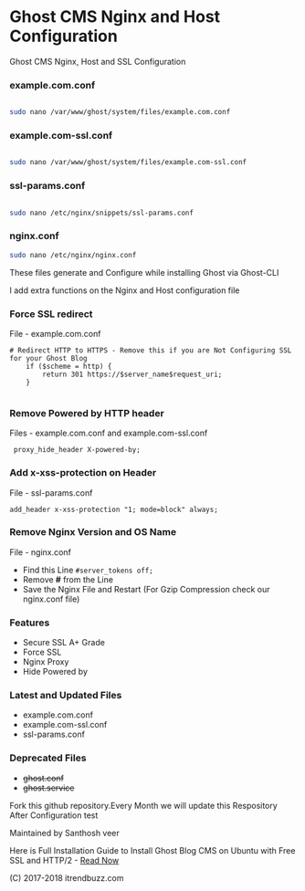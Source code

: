 # Ghost CMS Nginx and Host Configuration

Ghost CMS Nginx, Host and SSL Configuration

### example.com.conf

```sh

sudo nano /var/www/ghost/system/files/example.com.conf

```

### example.com-ssl.conf

```sh

sudo nano /var/www/ghost/system/files/example.com-ssl.conf

```

### ssl-params.conf

```sh

sudo nano /etc/nginx/snippets/ssl-params.conf

```

### nginx.conf

```sh
sudo nano /etc/nginx/nginx.conf
```

<p>These files generate and Configure while installing Ghost via Ghost-CLI</p>
<p>I add extra functions on the Nginx and Host configuration file</p>

### Force SSL redirect

File  - example.com.conf

```
# Redirect HTTP to HTTPS - Remove this if you are Not Configuring SSL for your Ghost Blog
    if ($scheme = http) {
        return 301 https://$server_name$request_uri;
    }
    
 ```

### Remove Powered by HTTP header

Files - example.com.conf and  example.com-ssl.conf

```
 proxy_hide_header X-powered-by;
 ```

### Add x-xss-protection on Header
 
File - ssl-params.conf

```
add_header x-xss-protection "1; mode=block" always;
```

### Remove Nginx Version and OS Name

File - nginx.conf

- Find this Line `#server_tokens off;`
- Remove **#** from the Line
- Save the Nginx File and Restart (For Gzip Compression check our nginx.conf file)

### Features


- Secure SSL A+ Grade
- Force SSL
- Nginx Proxy
- Hide Powered by

### Latest and Updated Files

- example.com.conf
- example.com-ssl.conf
- ssl-params.conf

### Deprecated Files

- <strike>ghost.conf</strike>
- <strike>ghost.service</strike>


<p>Fork this github repository.Every Month we will update this Respository After Configuration test</p>

<p>Maintained by Santhosh veer</p>

Here is Full Installation Guide to Install Ghost Blog CMS on Ubuntu with Free SSL and HTTP/2 - <a href="https://itrendbuzz.com/install-ghost-cli-on-digitalocean/">Read Now</a>

(C) 2017-2018 itrendbuzz.com


